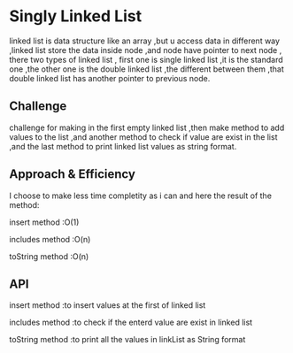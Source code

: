 # Singly Linked List
linked list is data structure like an array ,but u access data 
in different way ,linked list store the data inside node ,and node
have pointer to next node , there two types of linked list ,
first one is single linked list ,it is the standard one ,the other one
is the double linked list ,the different between them ,that double
linked list has another pointer to previous node.


## Challenge
challenge for making in the first empty linked list ,then make method
to add values to the list ,and another method to check if value are 
exist in the list ,and the last method to print linked list values as 
string format.
## Approach & Efficiency
I choose to make less time completity as i can and here the result of
the method:

insert method :O(1)

includes method :O(n)

toString method :O(n)

## API
insert method :to insert values  at the first of linked list 

includes method :to check if the enterd value are exist in linked list

toString method :to print all the values in linkList as String format